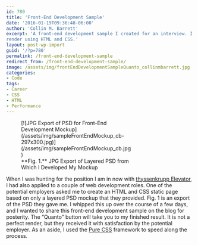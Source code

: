 ```yaml
---
id: 780
title: 'Front-End Development Sample'
date: '2016-01-19T09:36:48-06:00'
author: 'Collin M. Barrett'
excerpt: 'A front-end development sample I created for an interview. I was provided with a layered PSD to develop a
render using HTML and CSS.'
layout: post-wp-import
guid: '/?p=780'
permalink: /front-end-development-sample
redirect_from: /front-end-development-sample/
image: /assets/img/frontEndDevelopmentSampleQuanto_collinmbarrett.jpg
categories:
- Code
tags:
- Career
- CSS
- HTML
- Performance
---
```


<figure aria-describedby="caption-attachment-782" class="wp-caption alignright" id="attachment_782"
    style="width: 297px">[![JPG Export of PSD for Front-End Development
    Mockup](/assets/img/sampleFrontEndMockup_cb-297x300.jpg)](/assets/img/sampleFrontEndMockup_cb.jpg)
    <figcaption class="wp-caption-text" id="caption-attachment-782">**Fig. 1.** JPG Export of Layered PSD from Which I
        Developed My Mockup</figcaption>
</figure>

When I was hunting for the position I am in now with [thyssenkrupp Elevator](https://www.tkelevator.com/us-en/), I had
also applied to a couple of web development roles. One of the potential employers asked me to create an HTML and CSS
static page based on only a layered PSD mockup that they provided. Fig. 1 is an export of the PSD they gave me. I
whipped this up over the course of a few days, and I wanted to share this front-end development sample on the blog for
posterity. The “Quanto” button will take you to my finished result. It is not a perfect render, but they received it
with satisfaction by the potential employer. As an aside, I used the [Pure CSS](https://purecss.io/ "Pure CSS")
framework to speed along the process.